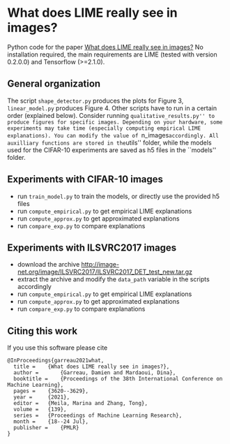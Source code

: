 # What does LIME really see in images?

Python code for the paper [What does LIME really see in images?](https://arxiv.org/abs/2102.06307) No installation required, the main requirements are LIME (tested with version 0.2.0.0) and Tensorflow (>=2.1.0).

## General organization

The script ``shape_detector.py`` produces the plots for Figure 3, ``linear_model.py`` produces Figure 4. Other scripts have to run in a certain order (explained below). Consider running ``qualitative_results.py'' to produce figures for specific images. Depending on your hardware, some experiments may take time (especially computing empirical LIME explanations). You can modify the value of ``n_images`` accordingly. All auxilliary functions are stored in the ``utils'' folder, while the models used for the CIFAR-10 experiments are saved as h5 files in the ``models'' folder.

## Experiments with CIFAR-10 images

 - run ``train_model.py`` to train the models, or directly use the provided h5 files
 - run ``compute_empirical.py`` to get empirical LIME explanations
 - run ``compute_approx.py`` to get approximated explanations
 - run ``compare_exp.py`` to compare explanations

## Experiments with ILSVRC2017 images

 - download the archive <http://image-net.org/image/ILSVRC2017/ILSVRC2017_DET_test_new.tar.gz>
 - extract the archive and modify the ``data_path`` variable in the scripts accordingly
 - run ``compute_empirical.py`` to get empirical LIME explanations
 - run ``compute_approx.py`` to get approximated explanations
 - run ``compare_exp.py`` to compare explanations 

## Citing this work

If you use this software please cite 
```
@InProceedings{garreau2021what,
  title = 	 {What does LIME really see in images?},
  author =       {Garreau, Damien and Mardaoui, Dina},
  booktitle = 	 {Proceedings of the 38th International Conference on Machine Learning},
  pages = 	 {3620--3629},
  year = 	 {2021},
  editor = 	 {Meila, Marina and Zhang, Tong},
  volume = 	 {139},
  series = 	 {Proceedings of Machine Learning Research},
  month = 	 {18--24 Jul},
  publisher =    {PMLR}
}
```
